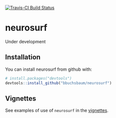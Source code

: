 
<!-- README.md is generated from README.Rmd. Please edit that file -->

[![Travis-CI Build
Status](https://travis-ci.org/bbuchsbaum/neurosurf.svg?branch=master)](https://travis-ci.org/bbuchsbaum/neurosurf)

# neurosurf

Under development

## Installation

You can install neurosurf from github with:

``` r
# install.packages("devtools")
devtools::install_github("bbuchsbaum/neurosurf")
```

## Vignettes

See examples of use of `neurosurf` in the
[vignettes](https://bbuchsbaum.github.io/neurosurf/articles/index.html).
